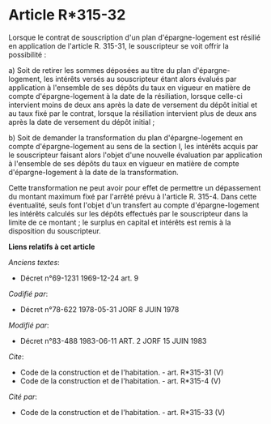# Article R*315-32

Lorsque le contrat de souscription d'un plan d'épargne-logement est résilié en application de l'article R. 315-31, le
souscripteur se voit offrir la possibilité : 

a) Soit de retirer les sommes déposées au titre du plan d'épargne-logement, les intérêts versés au souscripteur étant alors
évalués par application à l'ensemble de ses dépôts du taux en vigueur en matière de compte d'épargne-logement à la date de la
résiliation, lorsque celle-ci intervient moins de deux ans après la date de versement du dépôt initial et au taux fixé par le
contrat, lorsque la résiliation intervient plus de deux ans après la date de versement du dépôt initial ; 

b) Soit de demander la transformation du plan d'épargne-logement en compte d'épargne-logement au sens de la section I, les
intérêts acquis par le souscripteur faisant alors l'objet d'une nouvelle évaluation par application à l'ensemble de ses
dépôts du taux en vigueur en matière de compte d'épargne-logement à la date de la transformation. 

Cette transformation ne peut avoir pour effet de permettre un dépassement du montant maximum fixé par l'arrêté prévu à
l'article R. 315-4. Dans cette éventualité, seuls font l'objet d'un transfert au compte d'épargne-logement les intérêts
calculés sur les dépôts effectués par le souscripteur dans la limite de ce montant ; le surplus en capital et intérêts est
remis à la disposition du souscripteur.

**Liens relatifs à cet article**

_Anciens textes_:

  - Décret n°69-1231 1969-12-24 art. 9

_Codifié par_:

  - Décret n°78-622 1978-05-31 JORF 8 JUIN 1978

_Modifié par_:

  - Décret n°83-488 1983-06-11 ART. 2 JORF 15 JUIN 1983

_Cite_:

  - Code de la construction et de l'habitation. - art. R*315-31 (V)
  - Code de la construction et de l'habitation. - art. R*315-4 (V)

_Cité par_:

  - Code de la construction et de l'habitation. - art. R*315-33 (V)
